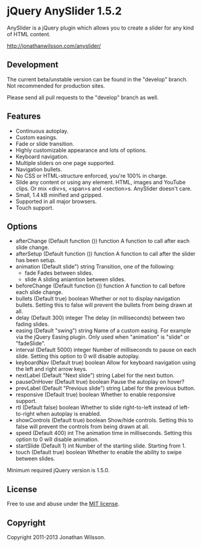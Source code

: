 # jQuery AnySlider 1.5.2
AnySlider is a jQuery plugin which allows you to create a slider for any kind of HTML content.

http://jonathanwilsson.com/anyslider/

## Development
The current beta/unstable version can be found in the "develop" branch. Not recommended for production sites.

Please send all pull requests to the "develop" branch as well.

## Features
* Continuous autoplay.
* Custom easings.
* Fade or slide transition.
* Highly customizable appearance and lots of options.
* Keyboard navigation.
* Multiple sliders on one page supported.
* Navigation bullets.
* No CSS or HTML-structure enforced, you're 100% in charge.
* Slide any content or using any element. HTML, images and YouTube clips. Or mix &lt;div&gt;s, &lt;span&gt;s and &lt;section&gt;s. AnySlider doesn't care.
* Small, 1.4 kB minified and gzipped.
* Supported in all major browsers.
* Touch support.

## Options
* afterChange (Default function ()) function A function to call after each slide change.
* afterSetup (Default function ()) function A function to call after the slider has been setup.
* animation (Default slide") string Transition, one of the following:
	* fade Fades between slides.
	* slide A sliding aniamtion between slides.
* beforeChange (Default function ()) function A function to call before each slide change.
* bullets (Default true) boolean Whether or not to display navigation bullets. Setting this to false will prevent the bullets from being drawn at all.
* delay (Default 300) integer The delay (in milliseconds) between two fading slides.
* easing (Default "swing") string Name of a custom easing. For example via the jQuery Easing plugin. Only used when "animation" is "slide" or "fadeSlide".
* interval (Default 5000) integer Number of milliseconds to pause on each slide. Setting this option to 0 will disable autoplay.
* keyboardNav (Default true) boolean Allow for keyboard navigation using the left and right arrow keys.
* nextLabel (Default "Next slide") string Label for the next button.
* pauseOnHover (Default true) boolean Pause the autoplay on hover?
* prevLabel (Default "Previous slide") string Label for the previous button.
* responsive (Default true) boolean Whether to enable responsive support.
* rtl (Default false) boolean Whether to slide right-to-left instead of left-to-right when autoplay is enabled.
* showControls (Default true) boolean Show/hide controls. Setting this to false will prevent the controls from being drawn at all.
* speed (Default 400) int The animation time in milliseconds. Setting this option to 0 will disable animation.
* startSlide (Default 1) int Number of the starting slide. Starting from 1.
* touch (Default true) boolean Whether to enable the ability to swipe between slides.

Minimum required jQuery version is 1.5.0.

## License
Free to use and abuse under the [MIT license](http://www.opensource.org/licenses/mit-license.php).

## Copyright
Copyright 2011-2013 Jonathan Wilsson.
